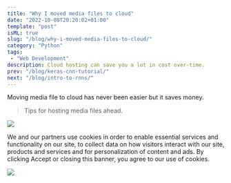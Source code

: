 ```yaml
---
title: "Why I moved media files to cloud"
date: "2022-10-08T20:20:02+01:00"
template: "post"
isML: true
slug: "/blog/why-i-moved-media-files-to-cloud/"
category: "Python"
tags:
 - "Web Development"
description: Cloud hosting can save you a lot in cost over-time. 
prev: "/blog/keras-cnn-tutorial/"
next: "/blog/intro-to-rnns/"
---
```

Moving media file to cloud has never been easier but it saves money.

> Tips for hosting media files ahead.

![](./media-link/40/An-Ideal-Source-of-Organic-Matter.png)

We and our partners use cookies in order to enable essential services and functionality on our site, to collect data on how visitors interact with our site, products and services and for personalization of content and ads. By clicking Accept or closing this banner, you agree to our use of cookies.

![](./media-link/40/collection-2.png)
  
    